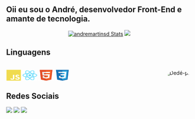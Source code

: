 <h2>Oii eu sou o André, desenvolvedor Front-End e amante de tecnologia.</h1>
  
<div align="center">
  <a href="https://andremartinsd.github.io/">
    <a href="https://awesome-github-stats.azurewebsites.net/index.html??cardType=github&theme=graywhite&Border=C000BF">    <img height="150em"alt="andremartinsd Stats" src="https://awesome-github-stats.azurewebsites.net/user-stats/andremartinsd?cardType=github&theme=graywhite&Border=C000BF"/></a> 
  <img height="150em" src="https://github-readme-stats.vercel.app/api/top-langs/?username=andremartinsd&layout=compact&langs_count=7&theme=dark"/>
</div>

<h2>Linguagens</h2>

<div style="display: inline_block"><br>
  <img align="center" alt="Dedé-Js" height="30" width="40" src="https://raw.githubusercontent.com/devicons/devicon/master/icons/javascript/javascript-plain.svg">
  <img align="center" alt="Dedé-React" height="30" width="40" src="https://raw.githubusercontent.com/devicons/devicon/master/icons/react/react-original.svg">
  <img align="center" alt="Dedé-HTML" height="30" width="40" src="https://raw.githubusercontent.com/devicons/devicon/master/icons/html5/html5-original.svg">
  <img align="center" alt="Dedé-CSS" height="30" width="40" src="https://raw.githubusercontent.com/devicons/devicon/master/icons/css3/css3-original.svg">
  <img align="right" alt="Dedé-pic" height="150" style="border-radius:50px;" src="https://media-exp1.licdn.com/dms/image/C4E03AQGYPDkegFDcug/profile-displayphoto-shrink_200_200/0/1614119185232?e=1674086400&v=beta&t=8RrKnsPxmAwDBi5rgnAoT8mDvF8MHieesYcZuXaonjQ">
</div>
  
<h2>Redes Sociais</h2>

<div> 
  <a href="https://instagram.com/andremartinsd_" target="_blank"><img src="https://img.shields.io/badge/-Instagram-%23E4405F?style=for-the-badge&logo=instagram&logoColor=white" target="_blank"></a>
  <a href = "mailto:andreangelomartins@gmail.com"><img src="https://img.shields.io/badge/-Gmail-%23333?style=for-the-badge&logo=gmail&logoColor=white" target="_blank"></a>
  <a href="https://www.linkedin.com/in/andre-angelo-martins-delgado/" target="_blank"><img src="https://img.shields.io/badge/-LinkedIn-%230077B5?style=for-the-badge&logo=linkedin&logoColor=white" target="_blank"></a> 
</div>
 

